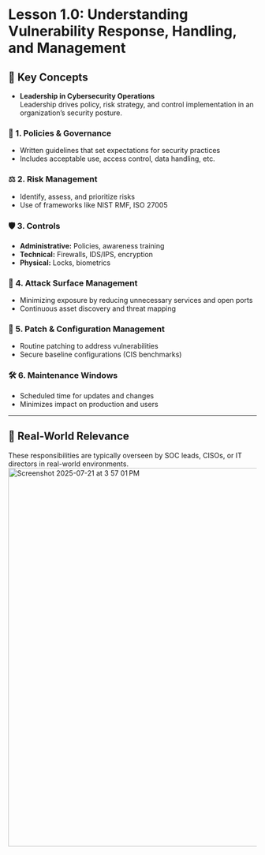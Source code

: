 # Lesson 1.0: Understanding Vulnerability Response, Handling, and Management

## 🧠 Key Concepts

- **Leadership in Cybersecurity Operations**  
  Leadership drives policy, risk strategy, and control implementation in an organization’s security posture.

### 📜 1. Policies & Governance
- Written guidelines that set expectations for security practices
- Includes acceptable use, access control, data handling, etc.

### ⚖️ 2. Risk Management
- Identify, assess, and prioritize risks
- Use of frameworks like NIST RMF, ISO 27005

### 🛡️ 3. Controls
- **Administrative:** Policies, awareness training
- **Technical:** Firewalls, IDS/IPS, encryption
- **Physical:** Locks, biometrics

### 🧩 4. Attack Surface Management
- Minimizing exposure by reducing unnecessary services and open ports
- Continuous asset discovery and threat mapping

### 🔄 5. Patch & Configuration Management
- Routine patching to address vulnerabilities
- Secure baseline configurations (CIS benchmarks)

### 🛠️ 6. Maintenance Windows
- Scheduled time for updates and changes
- Minimizes impact on production and users

---

## 🔗 Real-World Relevance
These responsibilities are typically overseen by SOC leads, CISOs, or IT directors in real-world environments.
<img width="1440" height="768" alt="Screenshot 2025-07-21 at 3 57 01 PM" src="https://github.com/user-attachments/assets/51bc9dff-98db-4e52-8e16-dd4967ca916e" />

